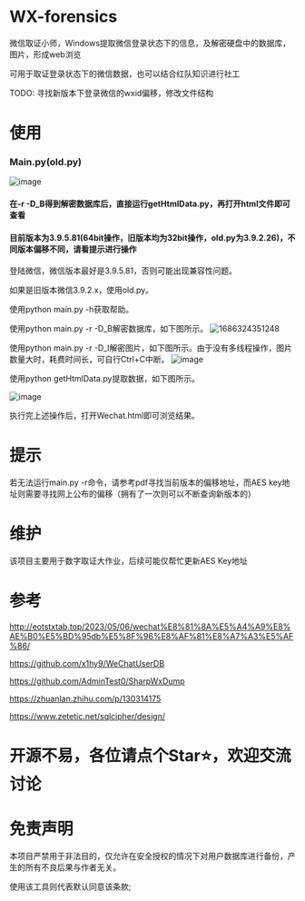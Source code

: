 # WX-forensics
微信取证小师，Windows提取微信登录状态下的信息，及解密硬盘中的数据库，图片，形成web浏览

可用于取证登录状态下的微信数据，也可以结合红队知识进行社工

TODO: 寻找新版本下登录微信的wxid偏移，修改文件结构


# 使用
### Main.py(old.py)
![image](https://github.com/i-Corner/WX-forensics/assets/80880063/520ab926-7a07-456a-8623-3ce4caebf834)
#### 在-r -D_B得到解密数据库后，直接运行getHtmlData.py，再打开html文件即可查看
#### 目前版本为3.9.5.81(64bit操作，旧版本均为32bit操作，old.py为3.9.2.26)，不同版本偏移不同，请看提示进行操作

登陆微信，微信版本最好是3.9.5.81，否则可能出现兼容性问题。

如果是旧版本微信3.9.2.x，使用old.py。

使用python main.py -h获取帮助。

使用python main.py -r -D_B解密数据库，如下图所示。
![1686324351248](https://github.com/i-Corner/WX-forensics/assets/82853570/de0cc569-d18a-40f6-b145-388be2fd751e)

使用python main.py -r -D_I解密图片，如下图所示。由于没有多线程操作，图片数量大时，耗费时间长，可自行Ctrl+C中断。
![image](https://github.com/i-Corner/WX-forensics/assets/82853570/aae5a0b7-2158-49d5-b8f3-cf0f50f28b6e)

使用python getHtmlData.py提取数据，如下图所示。

![image](https://github.com/i-Corner/WX-forensics/assets/82853570/db907ff3-4645-4f31-82f7-db627522218c)

执行完上述操作后，打开Wechat.html即可浏览结果。

# 提示
若无法运行main.py -r命令，请参考pdf寻找当前版本的偏移地址，而AES key地址则需要寻找网上公布的偏移（拥有了一次则可以不断查询新版本的）

# 维护
该项目主要用于数字取证大作业，后续可能仅帮忙更新AES Key地址

# 参考
http://eotstxtab.top/2023/05/06/wechat%E8%81%8A%E5%A4%A9%E8%AE%B0%E5%BD%95db%E5%8F%96%E8%AF%81%E8%A7%A3%E5%AF%86/

https://github.com/x1hy9/WeChatUserDB

https://github.com/AdminTest0/SharpWxDump

https://zhuanlan.zhihu.com/p/130314175

https://www.zetetic.net/sqlcipher/design/

# 开源不易，各位请点个Star⭐，欢迎交流讨论

# 免责声明
本项目严禁用于非法目的，仅允许在安全授权的情况下对用户数据库进行备份，产生的所有不良后果与作者无关。

使用该工具则代表默认同意该条款;
